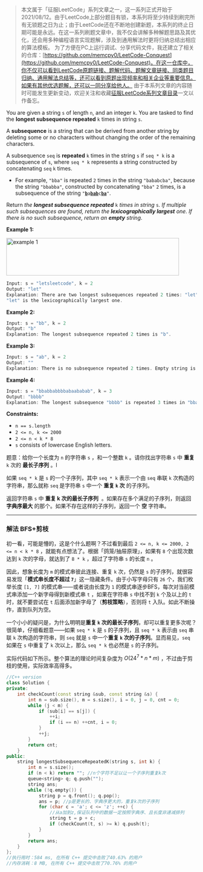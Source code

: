 > 本文属于「征服LeetCode」系列文章之一，这一系列正式开始于2021/08/12。由于LeetCode上部分题目有锁，本系列将至少持续到刷完所有无锁题之日为止；由于LeetCode还在不断地创建新题，本系列的终止日期可能是永远。在这一系列刷题文章中，我不仅会讲解多种解题思路及其优化，还会用多种编程语言实现题解，涉及到通用解法时更将归纳总结出相应的算法模板。
> <b></b>
> 为了方便在PC上运行调试、分享代码文件，我还建立了相关的仓库：[https://github.com/memcpy0/LeetCode-Conquest](https://github.com/memcpy0/LeetCode-Conquest)。在这一仓库中，你不仅可以看到LeetCode原题链接、题解代码、题解文章链接、同类题目归纳、通用解法总结等，还可以看到原题出现频率和相关企业等重要信息。如果有其他优选题解，还可以一同分享给他人。
> <b></b>
> 由于本系列文章的内容随时可能发生更新变动，欢迎关注和收藏[征服LeetCode系列文章目录](https://memcpy0.blog.csdn.net/article/details/119656559)一文以作备忘。

<p>You are given a string <code>s</code> of length <code>n</code>, and an integer <code>k</code>. You are tasked to find the <strong>longest subsequence repeated</strong> <code>k</code> times in string <code>s</code>.</p>

<p>A <strong>subsequence</strong> is a string that can be derived from another string by deleting some or no characters without changing the order of the remaining characters.</p>

<p>A subsequence <code>seq</code> is <strong>repeated</strong> <code>k</code> times in the string <code>s</code> if <code>seq * k</code> is a subsequence of <code>s</code>, where <code>seq * k</code> represents a string constructed by concatenating <code>seq</code> <code>k</code> times.</p>

<ul>
	<li>For example, <code>"bba"</code> is repeated <code>2</code> times in the string <code>"bababcba"</code>, because the string <code>"bbabba"</code>, constructed by concatenating <code>"bba"</code> <code>2</code> times, is a subsequence of the string <code>"<strong><u>b</u></strong>a<strong><u>bab</u></strong>c<strong><u>ba</u></strong>"</code>.</li>
</ul>

<p>Return <em>the <strong>longest subsequence repeated</strong> </em><code>k</code><em> times in string </em><code>s</code><em>. If multiple such subsequences are found, return the <strong>lexicographically largest</strong> one. If there is no such subsequence, return an <strong>empty</strong> string</em>.</p>


<p><strong>Example 1:</strong></p>
<img style="width: 457px; height: 99px;" src="https://assets.leetcode.com/uploads/2021/08/30/longest-subsequence-repeat-k-times.png" alt="example 1">
 

```cpp
Input: s = "letsleetcode", k = 2
Output: "let"
Explanation: There are two longest subsequences repeated 2 times: "let" and "ete".
"let" is the lexicographically largest one.
```

<p><strong>Example 2:</strong></p>

```cpp
Input: s = "bb", k = 2
Output: "b"
Explanation: The longest subsequence repeated 2 times is "b".
```

<p><strong>Example 3:</strong></p>

```cpp
Input: s = "ab", k = 2
Output: ""
Explanation: There is no subsequence repeated 2 times. Empty string is returned.
```
<p><strong>Example 4:</strong></p>

```cpp
Input: s = "bbabbabbbbabaababab", k = 3
Output: "bbbb"
Explanation: The longest subsequence "bbbb" is repeated 3 times in "bbabbabbbbabaababab".
```

<p><strong>Constraints:</strong></p>

<ul>
	<li><code>n == s.length</code></li>
	<li><code>2 &lt;= n, k &lt;= 2000</code></li>
	<li><code>2 &lt;= n &lt; k * 8</code></li>
	<li><code>s</code> consists of lowercase English letters.</li>
</ul>

题意：给你一个长度为 <code>n</code> 的字符串 <code>s</code> ，和一个整数 <code>k</code> 。请你找出字符串 <code>s</code> 中 <strong>重复</strong> <code>k</code> 次的 <strong>最长子序列</strong> 。l
<p>如果&nbsp;<code>seq * k</code> 是 <code>s</code> 的一个子序列，其中 <code>seq * k</code> 表示一个由 <code>seq</code> 串联 <code>k</code>&nbsp;次构造的字符串，那么就称 <code>seq</code><strong> </strong>是字符串 <code>s</code> 中一个 <strong>重复 <code>k</code> 次</strong> 的子序列。</p>


<p>返回字符串 <code>s</code> 中 <strong>重复 k 次的最长子序列</strong>&nbsp; 。如果存在多个满足的子序列，则返回 <strong>字典序最大</strong> 的那个。如果不存在这样的子序列，返回一个 <strong>空</strong> 字符串。</p>


---
### 解法 BFS+剪枝
初一看，可能是懵的，这是个什么题啊？不过看到最后 `2 <= n, k <= 2000, 2 <= n < k * 8` ，就能有点想法了。根据「鸽笼/抽屉原理」，如果有 `8` 个出现次数达到 `k` 次的字母，就达到了 `8 * k` ，超过了字符串 `s` 的长度 `n`  。

因此，想象长度为 `m` 的模式串彼此连接、重复 `k` 次，仍然是 `s` 的子序列，就很容易发现「**模式串长度不超过 `7`**」这一隐藏条件。由于小写字母只有 `26` 个，我们枚举长度 `[1, 7]` 的模式串——或者说由长度为 `1` 的模式串逐步BFS，每次对当前模式串添加一个新字母得到新模式串 `t` ，如果在字符串 `s` 中找不到 `k` 个及以上的 `t` 时，就不要尝试在 `t` 后面添加新字母了（**剪枝策略**），否则将 `t` 入队。如此不断操作，直到队列为空。

一个小小的疑问是，为什么明明是**重复 `k` 次的最长子序列**，却可以重复更多次呢？很简单，仔细看题意——如果 `seq * k` 是 `s` 的子序列，且 `seq * k` 表示由 `seq` 串联 `k` 次构造的字符串，则 `seq` 就是 `s` 中一个**重复 `k` 次的子序列**。显而易见，`seq` 如果在 `s` 中重复了 `k` 次以上，那么 `seq * k` 也必然是 `s` 的子序列。

实际代码如下所示。整个算法的理论时间复杂度为 $O(24^7 * n * m)$ ，不过由于剪枝的使用，实际效率高得多。
```cpp
//C++ version
class Solution {
private:
    int checkCount(const string &sub, const string &s) {
        int n = sub.size(), m = s.size(), i = 0, j = 0, cnt = 0;
        while (j < m) {
            if (sub[i] == s[j]) {
                ++i;
                if (i == n) ++cnt, i = 0;
            }
            ++j;
        }
        return cnt;
    }
public:
    string longestSubsequenceRepeatedK(string s, int k) {
        int n = s.size();
        if (n < k) return ""; //n个字符不足以让一个子序列重复k次
        queue<string> q; q.push("");
        string ans;
        while (!q.empty()) {
            string p = q.front(); q.pop();
            ans = p; //p是更长的、字典序更大的，重复k次的子序列
            for (char c = 'a'; c <= 'z'; ++c) {
                //从a加到z,保证队列中的数据一定按照字典序、且长度非递减排列
                string t = p + c;
                if (checkCount(t, s) >= k) q.push(t);
            }
        }
        return ans;
    }
};
//执行用时：584 ms, 在所有 C++ 提交中击败了40.63% 的用户
//内存消耗：8 MB, 在所有 C++ 提交中击败了70.76% 的用户
```

